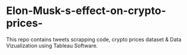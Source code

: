 # Elon-Musk-s-effect-on-crypto-prices-
This repo contains tweets scrapping code, crypto prices dataset &amp; Data Vizualization using Tableau Software.
